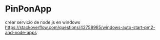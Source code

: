 # PinPonApp


crear servicio de node js en windows
https://stackoverflow.com/questions/42758985/windows-auto-start-pm2-and-node-apps